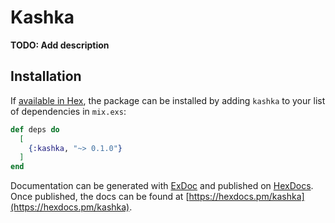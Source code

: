 # Kashka

**TODO: Add description**

## Installation

If [available in Hex](https://hex.pm/docs/publish), the package can be installed
by adding `kashka` to your list of dependencies in `mix.exs`:

```elixir
def deps do
  [
    {:kashka, "~> 0.1.0"}
  ]
end
```

Documentation can be generated with [ExDoc](https://github.com/elixir-lang/ex_doc)
and published on [HexDocs](https://hexdocs.pm). Once published, the docs can
be found at [https://hexdocs.pm/kashka](https://hexdocs.pm/kashka).

